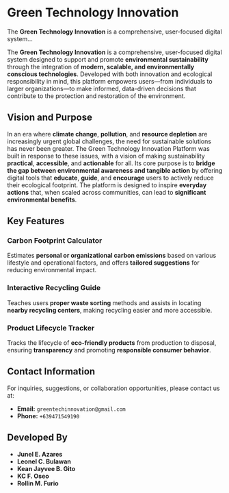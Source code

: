 # Green Technology Innovation

The **Green Technology Innovation** is a comprehensive, user-focused digital system...

The **Green Technology Innovation** is a comprehensive, user-focused digital system designed to support and promote **environmental sustainability** through the integration of **modern, scalable, and environmentally conscious technologies**. Developed with both innovation and ecological responsibility in mind, this platform empowers users—from individuals to larger organizations—to make informed, data-driven decisions that contribute to the protection and restoration of the environment.

## Vision and Purpose

In an era where **climate change**, **pollution**, and **resource depletion** are increasingly urgent global challenges, the need for sustainable solutions has never been greater. The Green Technology Innovation Platform was built in response to these issues, with a vision of making sustainability **practical**, **accessible**, and **actionable** for all. Its core purpose is to **bridge the gap between environmental awareness and tangible action** by offering digital tools that **educate**, **guide**, and **encourage** users to actively reduce their ecological footprint. The platform is designed to inspire **everyday actions** that, when scaled across communities, can lead to **significant environmental benefits**.

## Key Features

### Carbon Footprint Calculator
Estimates **personal or organizational carbon emissions** based on various lifestyle and operational factors, and offers **tailored suggestions** for reducing environmental impact.

### Interactive Recycling Guide
Teaches users **proper waste sorting** methods and assists in locating **nearby recycling centers**, making recycling easier and more accessible.

### Product Lifecycle Tracker
Tracks the lifecycle of **eco-friendly products** from production to disposal, ensuring **transparency** and promoting **responsible consumer behavior**.

## Contact Information

For inquiries, suggestions, or collaboration opportunities, please contact us at:

- **Email:** `greentechinnovation@gmail.com`  
- **Phone:** `+639471549190`

## Developed By

- **Junel E. Azares**  
- **Leonel C. Bulawan**  
- **Kean Jayvee B. Gito**  
- **KC F. Oseo**  
- **Rollin M. Furio**
